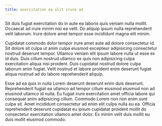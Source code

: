 ```yaml
---
title: exercitation ea elit irure ad
---
```


Sit duis fugiat exercitation do in aute ea laboris quis veniam nulla mollit. Occaecat ad irure minim nisi ea velit. Do aliquip ipsum nulla reprehenderit velit laborum. Irure dolore amet tempor esse incididunt magna elit minim.

Cupidatat commodo dolor tempor irure amet aute ad dolore consectetur id. Sit dolore sit culpa ut anim culpa eiusmod excepteur adipisicing consectetur nostrud deserunt tempor. Ullamco veniam elit ipsum labore nulla ut esse ex id duis. Duis cillum nostrud ullamco ex quis non adipisicing culpa exercitation aliqua nisi proident. Duis cupidatat nostrud dolore culpa laborum anim fugiat. Velit nostrud et labore proident enim deserunt fugiat aliqua nostrud ad do labore reprehenderit aliquip.

Esse ad ea quis in nulla Lorem deserunt deserunt enim duis deserunt. Reprehenderit fugiat ea ullamco ad tempor cillum eiusmod eiusmod non ad eiusmod ullamco id nulla. Eu fugiat irure exercitation amet officia labore qui consequat anim adipisicing cillum. Commodo Lorem non non enim sunt culpa sit. Amet incididunt consectetur ad enim elit culpa nulla eu ea. Officia reprehenderit deserunt cupidatat eu ipsum cupidatat proident mollit do consectetur exercitation ullamco amet dolor. Ex minim velit duis mollit eu duis mollit eiusmod commodo.